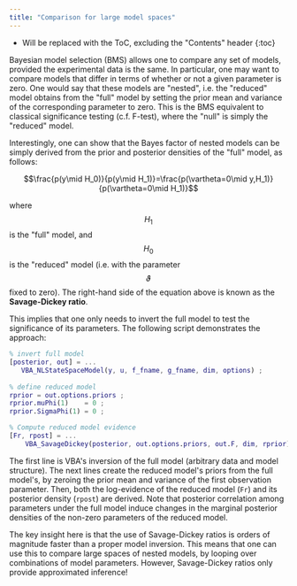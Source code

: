 ```yaml
---
title: "Comparison for large model spaces"
---
```

* Will be replaced with the ToC, excluding the "Contents" header
{:toc}

Bayesian model selection (BMS) allows one to compare any set of models, provided the experimental data is the same. In particular, one may want to compare models that differ in terms of whether or not a given parameter is zero. One would say that these models are "nested", i.e. the "reduced" model obtains from the "full" model by setting the prior mean and variance of the corresponding parameter to zero. This is the BMS equivalent to classical significance testing (c.f. F-test), where the "null" is simply the "reduced" model.

Interestingly, one can show that the Bayes factor of nested models can be simply derived from the prior and posterior densities of the "full" model, as follows:

$$\frac{p(y\mid H_0)}{p(y\mid H_1)}=\frac{p(\vartheta=0\mid y,H_1)}{p(\vartheta=0\mid H_1)}$$

where $$H_1$$ is the "full" model, and $$H_0$$ is the "reduced" model (i.e. with the parameter $$\vartheta$$ fixed to zero). The right-hand side of the equation above is known as the **Savage-Dickey ratio**.

This implies that one only needs to invert the full model to test the significance of its parameters. The following script demonstrates the approach:

```matlab
% invert full model
[posterior, out] = ...
   VBA_NLStateSpaceModel(y, u, f_fname, g_fname, dim, options) ;
   
% define reduced model
rprior = out.options.priors ;
rprior.muPhi(1)    = 0 ;
rprior.SigmaPhi(1) = 0 ;

% Compute reduced model evidence
[Fr, rpost] = ...
    VBA_SavageDickey(posterior, out.options.priors, out.F, dim, rprior) ;
```

The first line is VBA's inversion of the full model (arbitrary data and model structure). The next lines create the reduced model's priors from the full model's, by zeroing the prior mean and variance of the first observation parameter. Then, both the log-evidence of the reduced model (`Fr`) and its posterior density (`rpost`) are derived. Note that posterior correlation among parameters under the full model induce changes in the marginal posterior densities of the non-zero parameters of the reduced model.

The key insight here is that the use of Savage-Dickey ratios is orders of magnitude faster than a proper model inversion. This means that one can use this to compare large spaces of nested models, by looping over combinations of model parameters. However, Savage-Dickey ratios only provide approximated inference!

